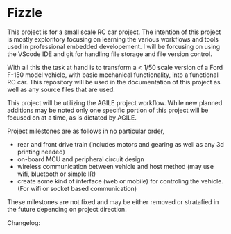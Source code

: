 # Fizzle
This project is for a small scale RC car project. The intention of this project is mostly exploritory focusing on learning the various workflows and tools used in professional embedded developement. I will be forcusing on using the VScode IDE and git for handling file storage and file version control. 

With all this the task at hand is to transform a < 1/50 scale version of a Ford F-150 model vehicle, with basic mechanical functionality, into a functional RC car. This repository will be used in the documentation of this project as well as any source files that are used.

This project will be utilizing the AGILE project workflow. While new planned additions may be noted only one specific portion of this project will be focused on at a time, as is dictated by AGILE. 

Project milestones are as follows in no particular order,
- rear and front drive train (includes motors and gearing as well as any 3d printing needed)
- on-board MCU and peripheral circuit design
- wireless communication between vehicle and host method (may use wifi, bluetooth or simple IR)
- create some kind of interface (web or mobile) for controling the vehicle. (For wifi or socket based communication)

These milestones are not fixed and may be either removed or stratafied in the future depending on project direction.

Changelog:
